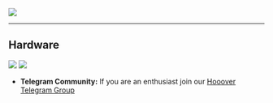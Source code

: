 

<a href="https://youtu.be/gtyqtc37r10" title="Cruise Control functionality" rel="noopener"><img src="/docs/pictures/videos_preview/cruise_control.png"></a>



---
## Hardware
<img src="/1trike/scooter pinout.png">
<img src="/1trike/nodemcuv3 pinout.png">


- **Telegram Community:** If you are an enthusiast join our [Hooover Telegram Group](https://t.me/joinchat/BHWO_RKu2LT5ZxEkvUB8uw)

